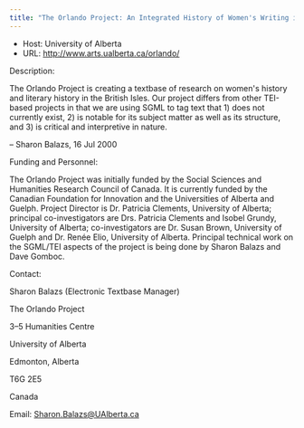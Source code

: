 ```yaml
---
title: "The Orlando Project: An Integrated History of Women's Writing in the British Isles"
---
```









* Host: University of Alberta
* URL: <http://www.arts.ualberta.ca/orlando/>



Description:



The Orlando Project is creating a textbase of research on women's history 
 and literary history in the British Isles. Our project differs from other 
 TEI-based projects in that we are using SGML to tag text that 1) does not 
 currently exist, 2) is notable for its subject matter as well as its 
 structure, and 3) is critical and interpretive in nature.



– Sharon Balazs, 16 Jul 2000



Funding and Personnel:


The Orlando Project was initially funded by the Social Sciences and 
 Humanities Research Council of Canada. It is currently funded by the 
 Canadian Foundation for Innovation and the Universities of Alberta and 
 Guelph. Project Director is Dr. Patricia Clements, University of Alberta; 
 principal co-investigators are Drs. Patricia Clements and Isobel Grundy, 
 University of Alberta; co-investigators are Dr. Susan Brown, University of 
 Guelph and Dr. Renée Elio, University of Alberta. Principal technical work 
 on the SGML/TEI aspects of the project is being done by Sharon Balazs and 
 Dave Gomboc. 
 



Contact:



Sharon Balazs (Electronic Textbase Manager)


The Orlando Project


3–5 Humanities Centre


University of Alberta


Edmonton, Alberta


T6G 2E5


Canada


Email: [Sharon.Balazs@UAlberta.ca](mailto:Sharon.Balazs@UAlberta.ca)





